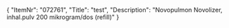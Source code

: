 {
  "ItemNr": "072761",
  "Title": "test",
  "Description": "Novopulmon Novolizer, inhal.pulv 200 mikrogram/dos (refill)"
}